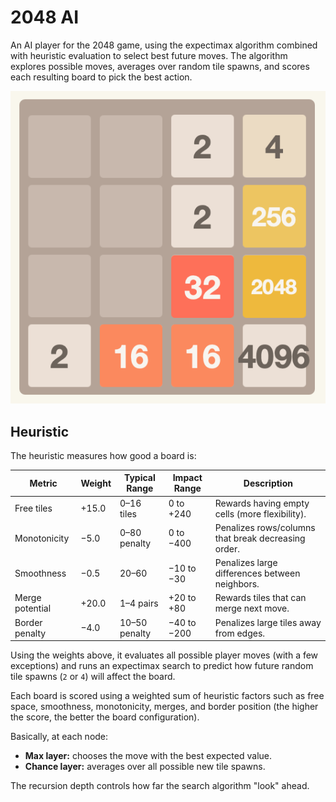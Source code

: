 # 2048 AI

An AI player for the 2048 game, using the expectimax algorithm combined with heuristic evaluation to select best future moves. The algorithm explores possible moves, averages over random tile spawns, and scores each resulting board to pick the best action.

![4096.png](docs/4096.png)

## Heuristic

The heuristic measures how good a board is:

| Metric          | Weight | Typical Range | Impact Range | Description                                         |
|-----------------|--------|---------------|--------------|-----------------------------------------------------|
| Free tiles      | +15.0  | 0–16 tiles    | 0 to +240    | Rewards having empty cells (more flexibility).      |
| Monotonicity    | −5.0   | 0–80 penalty  | 0 to −400    | Penalizes rows/columns that break decreasing order. |
| Smoothness      | −0.5   | 20–60         | −10 to −30   | Penalizes large differences between neighbors.      |
| Merge potential | +20.0  | 1–4 pairs     | +20 to +80   | Rewards tiles that can merge next move.             |
| Border penalty  | −4.0   | 10–50 penalty | −40 to −200  | Penalizes large tiles away from edges.              |

Using the weights above, it evaluates all possible player moves (with a few exceptions) and runs an expectimax search to predict how future random tile spawns (`2` or `4`) will affect the board.

Each board is scored using a weighted sum of heuristic factors such as free space, smoothness, monotonicity, merges, and border position (the higher the score, the better the board configuration).

Basically, at each node:
- **Max layer:** chooses the move with the best expected value.
- **Chance layer:** averages over all possible new tile spawns.

The recursion depth controls how far the search algorithm "look" ahead. 
